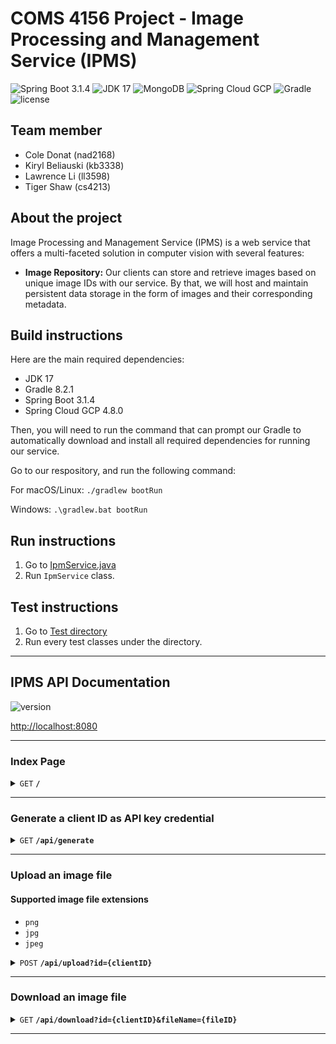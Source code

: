 # COMS 4156 Project - Image Processing and Management Service (IPMS)

![Spring Boot 3.1.4](https://img.shields.io/badge/Spring%20Boot-3.1.4-brightgreen.svg)
![JDK 17](https://img.shields.io/badge/JDK-17-brightgreen.svg)
![MongoDB](https://img.shields.io/badge/MongoDB-6.0.10-darkgreen.svg)
![Spring Cloud GCP](https://img.shields.io/badge/SpringCloudGCP-4.8.0-brightgreen.svg)
![Gradle](https://img.shields.io/badge/Gradle-8.2.1-yellowgreen.svg)
![license](https://img.shields.io/badge/license-Apache--2.0-blue.svg)

## Team member
- Cole Donat (nad2168)
- Kiryl Beliauski (kb3338)
- Lawrence Li (ll3598)
- Tiger Shaw (cs4213)

## About the project

Image Processing and Management Service (IPMS) is a web service that 
offers a multi-faceted solution in computer vision with several features:

- **Image Repository:** Our clients can store and retrieve images based on unique 
image IDs with our service. By that, we will host and maintain persistent data 
storage in the form of images and their corresponding metadata. 

## Build instructions

Here are the main required dependencies:
- JDK 17
- Gradle 8.2.1
- Spring Boot 3.1.4
- Spring Cloud GCP 4.8.0

Then, you will need to run the command that can prompt our Gradle 
to automatically download and install all required dependencies 
for running our service. 

Go to our respository, and run the following command:

For macOS/Linux:
`./gradlew bootRun`

Windows:
`.\gradlew.bat bootRun`

## Run instructions

1. Go to [IpmService.java](src/main/java/com/project/ipms/IpmService.java)
2. Run `IpmService` class.

## Test instructions

1. Go to [Test directory](src/test/java/com/project/ipms)
2. Run every test classes under the directory.

------------------------------------------------------------------------------------------
## IPMS API Documentation

![version](https://img.shields.io/badge/Version-0.0.1--SNAPSHOT-brightgreen.svg)

[http://localhost:8080](http://localhost:8080)

------------------------------------------------------------------------------------------

### Index Page

<details>
 <summary><code>GET</code> <code><b>/</b></code></summary>

#### Responses

> | http code | content-type | response           |
> |-----------|--------------|--------------------|
> | `200`     | `String`     | `Welcome to IPMS!` |

</details>

------------------------------------------------------------------------------------------

### Generate a client ID as API key credential

<details>
 <summary><code>GET</code> <code><b>/api/generate</b></code></summary>

#### Responses

> | http code | content-type       | response                                                                                |
> |-----------|--------------------|-----------------------------------------------------------------------------------------|
> | `200`     | `application/json` | `{"responseMessage": {Your unique client ID as API key credential}, "statusCode": 200}` |

</details>

------------------------------------------------------------------------------------------

### Upload an image file

#### Supported image file extensions

- `png`
- `jpg`
- `jpeg`

<details>
 <summary><code>POST</code> <code><b>/api/upload?id={clientID}</b></code></summary>

#### Parameters

> | name       | type     | data type           | description                                        |
> |------------|----------|---------------------|----------------------------------------------------|
> | `clientID` | required | string              | Your client ID credential                          |
> | file       | required | multipart/form-data | Uploaded image file contents via multipart request |

#### Responses

> | http code | content-type       | response                                                                                 |
> |-----------|--------------------|------------------------------------------------------------------------------------------|
> | `200`     | `application/json` | `{"responseMessage": "File uploaded successfully", "statusCode": 200}`                   |
> | `400`     | `application/json` | `{"responseMessage": "File has no content or file is null", "statusCode": 400}`          |
> | `400`     | `application/json` | `{"responseMessage": "Filename is empty or null", "statusCode": 400}`                    |
> | `400`     | `application/json` | `{"responseMessage": "Current request is not a multipart request", "statusCode": 400}`   |
> | `400`     | `application/json` | `{"responseMessage": "Client ID is missing or is null", "statusCode": 400}`              |
> | `400`     | `application/json` | `{"responseMessage": "Original file name is missing file extension", "statusCode": 400}` |
> | `403`     | `application/json` | `{"responseMessage": "Invalid Client ID", "statusCode": 403}`                            |
> | `409`     | `application/json` | `{"responseMessage": "Filename already exists", "statusCode": 409}`                      |
> | `415`     | `application/json` | `{"responseMessage": "Not a supported file type", "statusCode": 415}`                    |                                                     
> | `500`     | `application/json` | `{"responseMessage": {Generic error messages from IOException}, "statusCode": 500}`      |

</details>

------------------------------------------------------------------------------------------

### Download an image file

<details>
 <summary><code>GET</code> <code><b>/api/download?id={clientID}&fileName={fileID}</b></code></summary>

#### Parameters

> | name       | type     | data type | description                           |
> |------------|----------|-----------|---------------------------------------|
> | `clientID` | required | string    | Your client ID credential             |
> | `fileID`   | required | string    | The specified image file for download |

#### Responses

> | http code | content-type               | response                                                                                                                    |
> |-----------|----------------------------|-----------------------------------------------------------------------------------------------------------------------------|
> | `200`     | `application/octet-stream` | Image file content download                                                                                                 |
> | `400`     | `application/json`         | `{"responseMessage": "Filename is null or empty", "statusCode": 400}`                                                       |
> | `400`     | `application/json`         | `{"responseMessage": "Client ID is missing or is null", "statusCode": 400}`                                                 |
> | `403`     | `application/json`         | `{"responseMessage": "Invalid Client ID", "statusCode": 403}`                                                               |
> | `404`     | `application/json`         | `{"responseMessage": "File does not exist", "statusCode": 404}`                                                             |
> | `500`     | `application/json`         | `{"responseMessage": "CRITICAL ERROR: File does not exist on GCP Bucket but exists in MongoDB records", "statusCode": 500}` |

</details>

------------------------------------------------------------------------------------------








